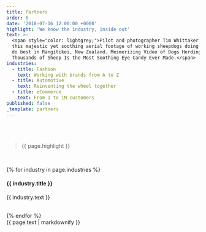 ```yaml
---
title: Partners
order: 6
date: '2018-07-16 12:00:00 +0000'
highlight: 'We know the industry, inside out'
text: >-
  <span style="color: lightgrey;">Pilot and photographer Tim Whittaker captured
  this majestic yet soothing aerial footage of working sheepdogs doing what they
  do best in Rangitikei, New Zealand. Mesmerizing Video of Dogs Herding
  Thousands of Sheep Is the Most Soothing Eye Candy Ever Made.</span>
industries:
  - title: Fashion
    text: Working with brands from A to Z
  - title: Automotive
    text: Reinventing the wheel together
  - title: eCommerce
    text: From 1 to 1M customers
published: false
_template: partners
---
```


<div class="row u-menu-paddding" style="margin-top: 4rem;">
  <div class="col-xs-12 col-sm-6">
    <blockquote><p>{{ page.highlight }}</p></blockquote>
    <br>

{% for industry in page.industries %}
  <h4>{{ industry.title }}</h4>
  <p>{{ industry.text }}</p>
  <br>
{% endfor %}

  </div>
  <div class="col-xs-12 col-sm-4">
    {{ page.text | markdownify }}
  </div>
</div>
